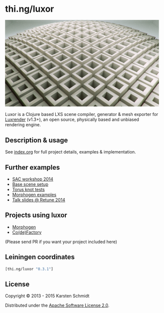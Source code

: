 # thi.ng/luxor

![Luxor test scene](assets/test-scene.jpg)

Luxor is a Clojure based LXS scene compiler, generator & mesh
exporter for [Luxrender](http://luxrender.net) (v1.3+), an
open source, physically based and unbiased rendering engine.

## Description & usage

See [index.org](src/index.org) for full project details, examples & implementation.

## Further examples

- [SAC workshop 2014](https://github.com/learn-postspectacular/sac-workshop-2014)
- [Base scene setup](src/scenes.org)
- [Torus knot tests](https://github.com/thi-ng/geom/blob/master/geom-types/src/ptf.org#luxor-torus-knot-examples)
- [Morphogen examples](https://github.com/thi-ng/morphogen/blob/master/src/examples.org)
- [Talk slides @ Retune 2014](http://media.thi.ng/2014/talks/we-are-the-incanters/index.html)

## Projects using luxor

- [Morphogen](http://thi.ng/morphogen)
- [Co(de)Factory](https://github.com/postspectacular/devart-codefactory)

(Please send PR if you want your project included here)

## Leiningen coordinates

```clj
[thi.ng/luxor "0.3.1"]
```

## License

Copyright © 2013 - 2015 Karsten Schmidt

Distributed under the [Apache Software License 2.0](http://www.apache.org/licenses/LICENSE-2.0).
